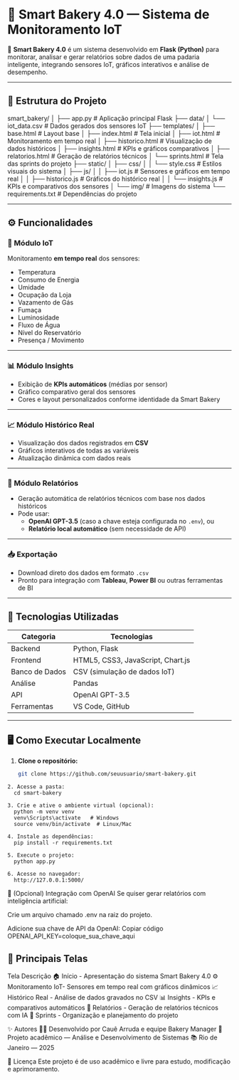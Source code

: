 # 🧁 Smart Bakery 4.0 — Sistema de Monitoramento IoT  

🚀 **Smart Bakery 4.0** é um sistema desenvolvido em **Flask (Python)** para monitorar, analisar e gerar relatórios sobre dados de uma padaria inteligente, integrando sensores IoT, gráficos interativos e análise de desempenho.  

---

## 📂 Estrutura do Projeto

smart_bakery/
│
├── app.py # Aplicação principal Flask
├── data/
│ └── iot_data.csv # Dados gerados dos sensores IoT
├── templates/
│ ├── base.html # Layout base
│ ├── index.html # Tela inicial
│ ├── iot.html # Monitoramento em tempo real
│ ├── historico.html # Visualização de dados históricos
│ ├── insights.html # KPIs e gráficos comparativos
│ ├── relatorios.html # Geração de relatórios técnicos
│ └── sprints.html # Tela das sprints do projeto
├── static/
│ ├── css/
│ │ └── style.css # Estilos visuais do sistema
│ ├── js/
│ │ ├── iot.js # Sensores e gráficos em tempo real
│ │ ├── historico.js # Gráficos do histórico real
│ │ └── insights.js # KPIs e comparativos dos sensores
│ └── img/ # Imagens do sistema
└── requirements.txt # Dependências do projeto

---

## ⚙️ Funcionalidades

### 🧠 Módulo IoT
Monitoramento **em tempo real** dos sensores:
- Temperatura  
- Consumo de Energia  
- Umidade  
- Ocupação da Loja  
- Vazamento de Gás  
- Fumaça  
- Luminosidade  
- Fluxo de Água  
- Nível do Reservatório  
- Presença / Movimento  

---

### 📊 Módulo Insights
- Exibição de **KPIs automáticos** (médias por sensor)  
- Gráfico comparativo geral dos sensores  
- Cores e layout personalizados conforme identidade da Smart Bakery  

---

### 📈 Módulo Histórico Real
- Visualização dos dados registrados em **CSV**  
- Gráficos interativos de todas as variáveis  
- Atualização dinâmica com dados reais  

---

### 📝 Módulo Relatórios
- Geração automática de relatórios técnicos com base nos dados históricos  
- Pode usar:
  - **OpenAI GPT-3.5** (caso a chave esteja configurada no `.env`), ou  
  - **Relatório local automático** (sem necessidade de API)  

---

### 📥 Exportação
- Download direto dos dados em formato `.csv`  
- Pronto para integração com **Tableau**, **Power BI** ou outras ferramentas de BI  

---

## 🧰 Tecnologias Utilizadas

| Categoria | Tecnologias |
|------------|--------------|
| Backend | Python, Flask |
| Frontend | HTML5, CSS3, JavaScript, Chart.js |
| Banco de Dados | CSV (simulação de dados IoT) |
| Análise | Pandas |
| API | OpenAI GPT-3.5 |
| Ferramentas | VS Code, GitHub |

---

## 🖥️ Como Executar Localmente

1. **Clone o repositório:**
   ```bash
   git clone https://github.com/seuusuario/smart-bakery.git

 ```
2. Acesse a pasta:
   cd smart-bakery

3. Crie e ative o ambiente virtual (opcional):
   python -m venv venv
   venv\Scripts\activate   # Windows
   source venv/bin/activate  # Linux/Mac

4. Instale as dependências:
   pip install -r requirements.txt

5. Execute o projeto:
   python app.py

6. Acesse no navegador:
   http://127.0.0.1:5000/
   ```

🔐 (Opcional) Integração com OpenAI
Se quiser gerar relatórios com inteligência artificial:

Crie um arquivo chamado .env na raiz do projeto.

Adicione sua chave de API da OpenAI:
Copiar código
OPENAI_API_KEY=coloque_sua_chave_aqui

## 📸 Principais Telas
Tela	Descrição
🏠 Início -	Apresentação do sistema Smart Bakery 4.0
⚙️ Monitoramento IoT- Sensores em tempo real com gráficos dinâmicos
📈 Histórico Real -	Análise de dados gravados no CSV
📊 Insights -	KPIs e comparativos automáticos
📝 Relatórios -	Geração de relatórios técnicos com IA
📅 Sprints -	Organização e planejamento do projeto

✨ Autores
👨‍💻 Desenvolvido por Cauê Arruda e equipe Bakery Manager 
📍 Projeto acadêmico — Análise e Desenvolvimento de Sistemas
📚 Rio de Janeiro — 2025

🧠 Licença
Este projeto é de uso acadêmico e livre para estudo, modificação e aprimoramento.
